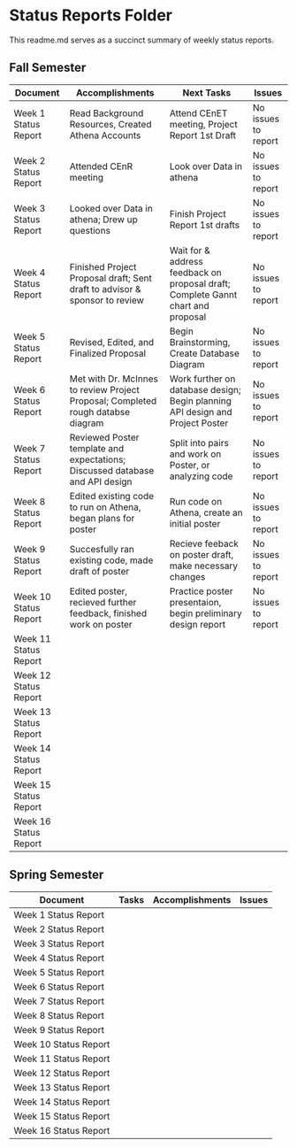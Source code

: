 # Status Reports Folder
This readme.md serves as a succinct summary of weekly status reports.

## Fall Semester

| Document | Accomplishments | Next Tasks | Issues |
|---|---|---|---|
| Week 1 Status Report | Read Background Resources, Created Athena Accounts | Attend CEnET meeting, Project Report 1st Draft | No issues to report |
| Week 2 Status Report |Attended CEnR meeting |Look over Data in athena | No issues to report|
| Week 3 Status Report |Looked over Data in athena; Drew up questions|Finish Project Report 1st drafts |No issues to report|
| Week 4 Status Report |Finished Project Proposal draft; Sent draft to advisor & sponsor to review |Wait for & address feedback on proposal draft; Complete Gannt chart and proposal |No issues to report|
| Week 5 Status Report |Revised, Edited, and Finalized Proposal |Begin Brainstorming, Create Database Diagram |No issues to report |
| Week 6 Status Report |Met with Dr. McInnes to review Project Proposal; Completed rough databse diagram |Work further on database design; Begin planning API design and Project Poster |No issues to report |
| Week 7 Status Report |Reviewed Poster template and expectations; Discussed database and API design |Split into pairs and work on Poster, or analyzing code |No issues to report |
| Week 8 Status Report |Edited existing code to run on Athena, began plans for poster |Run code on Athena, create an initial poster |No issues to report |
| Week 9 Status Report |Succesfully ran existing code, made draft of poster |Recieve feeback on poster draft, make necessary changes |No issues to report |
| Week 10 Status Report |Edited poster, recieved further feedback, finished work on poster |Practice poster presentaion, begin preliminary design report |No issues to report |
| Week 11 Status Report | | | |
| Week 12 Status Report | | | |
| Week 13 Status Report | | | |
| Week 14 Status Report | | | |
| Week 15 Status Report | | | |
| Week 16 Status Report | | | |

## Spring Semester

| Document | Tasks | Accomplishments| Issues |
|---|---|---|---|
| Week 1 Status Report | | | |
| Week 2 Status Report | | | |
| Week 3 Status Report | | | |
| Week 4 Status Report | | | |
| Week 5 Status Report | | | |
| Week 6 Status Report | | | |
| Week 7 Status Report | | | |
| Week 8 Status Report | | | |
| Week 9 Status Report | | | |
| Week 10 Status Report | | | |
| Week 11 Status Report | | | |
| Week 12 Status Report | | | |
| Week 13 Status Report | | | |
| Week 14 Status Report | | | |
| Week 15 Status Report | | | |
| Week 16 Status Report | | | |

